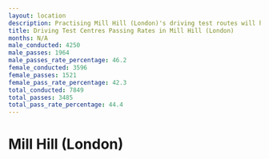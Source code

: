 ```yaml
---
layout: location
description: Practising Mill Hill (London)'s driving test routes will help you become more confident in your gear-changing abilities.
title: Driving Test Centres Passing Rates in Mill Hill (London)
months: N/A
male_conducted: 4250
male_passes: 1964
male_passes_rate_percentage: 46.2
female_conducted: 3596
female_passes: 1521
female_pass_rate_percentage: 42.3
total_conducted: 7849
total_passes: 3485
total_pass_rate_percentage: 44.4
---
```


# Mill Hill (London)

